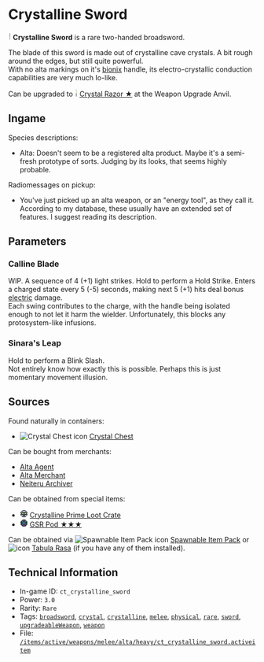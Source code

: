 # Crystalline Sword

<img src="https://raw.githubusercontent.com/Ceterai/Enternia/main/items/active/weapons/melee/alta/heavy/ct_crystalline_sword.png" alt="Crystalline Sword icon" loading="lazy" width="auto" height="16px"/> **Crystalline Sword** is a rare two-handed broadsword.

The blade of this sword is made out of crystalline cave crystals. A bit rough around the edges, but still quite powerful.  
With no alta markings on it's [bionix](https://ceterai.github.io/MyEnternia/Wiki/bionix) handle, its electro-crystallic conduction capabilities are very much Io-like.

Can be upgraded to <img src="https://raw.githubusercontent.com/Ceterai/Enternia/main/items/active/weapons/melee/alta/heavy/ct_crystalline_sword_2.png" alt="Crystal Razor ★ icon" loading="lazy" width="auto" height="16px"/> [Crystal Razor ★](https://ceterai.github.io/MyEnternia/Wiki/CrystalRazor) at the Weapon Upgrade Anvil.

## Ingame

Species descriptions:

- Alta: Doesn't seem to be a registered alta product. Maybe it's a semi-fresh prototype of sorts. Judging by its looks, that seems highly probable.

Radiomessages on pickup:

- You've just picked up an alta weapon, or an "energy tool", as they call it. According to my database, these usually have an extended set of features. I suggest reading its description.

## Parameters

### Calline Blade

WIP. A sequence of 4 (+1) light strikes. Hold to perform a Hold Strike.
Enters a charged state every 5 (-5) seconds, making next 5 (+1) hits deal bonus [electric](https://ceterai.github.io/MyEnternia/Wiki/Tags/Electric) damage.  
Each swing contributes to the charge, with the handle being isolated enough to not let it harm the wielder. Unfortunately, this blocks any protosystem-like infusions.

### Sinara's Leap

Hold to perform a Blink Slash.  
Not entirely know how exactly this is possible. Perhaps this is just momentary movement illusion.

## Sources

Found naturally in containers:

- <img src="https://starbounder.org/mediawiki/images/d/de/Crystal_Chest.png" alt="Crystal Chest icon" loading="lazy" width="12px" height="10.5px"/> [Crystal Chest](https://starbounder.org/Crystal_Chest)

Can be bought from merchants:

- [Alta Agent](https://ceterai.github.io/MyEnternia/Wiki/AltaAgent)
- [Alta Merchant](https://ceterai.github.io/MyEnternia/Wiki/AltaMerchant)
- [Neiteru Archiver](https://ceterai.github.io/MyEnternia/Wiki/NeiteruArchiver)

Can be obtained from special items:

- <img src="https://raw.githubusercontent.com/Ceterai/Enternia/main/items/active/alta/loot/biome/ct_crystalline_prime_loot.png" alt="Crystalline Prime Loot Crate icon" loading="lazy" width="auto" height="16px"/> [Crystalline Prime Loot Crate](https://ceterai.github.io/MyEnternia/Wiki/CrystallinePrimeLootCrate)
- <img src="https://raw.githubusercontent.com/Ceterai/Enternia/main/items/active/alta/loot/other/gsr.png" alt="GSR Pod ★★★ icon" loading="lazy" width="auto" height="16px"/> [GSR Pod ★★★](https://ceterai.github.io/MyEnternia/Wiki/GSRPod)

Can be obtained via <img src="https://raw.githubusercontent.com/Silverfeelin/Starbound-SpawnableItemPack/master/interface/sip/iconSmall.png" alt="Spawnable Item Pack icon" width="18" height="14"/> [Spawnable Item Pack](https://steamcommunity.com/sharedfiles/filedetails/?id=733665104) or <img src="https://steamuserimages-a.akamaihd.net/ugc/263843960696222713/3EC9A7C005541F7D577EBCB8C5736B4EFC9973D6/" alt="icon" width="8" height="12"/> [Tabula Rasa](https://community.playstarbound.com/resources/the-tabula-rasa.3222/) (if you have any of them installed).

## Technical Information

- In-game ID: `ct_crystalline_sword`
- Power: `3.0`
- Rarity: `Rare`
- Tags: [`broadsword`](https://ceterai.github.io/MyEnternia/Wiki/Tags/Broadsword), [`crystal`](https://ceterai.github.io/MyEnternia/Wiki/Tags/Crystal), [`crystalline`](https://ceterai.github.io/MyEnternia/Wiki/Tags/Crystalline), [`melee`](https://ceterai.github.io/MyEnternia/Wiki/Tags/Melee), [`physical`](https://ceterai.github.io/MyEnternia/Wiki/Tags/Physical), [`rare`](https://ceterai.github.io/MyEnternia/Wiki/Tags/Rare), [`sword`](https://ceterai.github.io/MyEnternia/Wiki/Tags/Sword), [`upgradeableWeapon`](https://ceterai.github.io/MyEnternia/Wiki/Tags/UpgradeableWeapon), [`weapon`](https://ceterai.github.io/MyEnternia/Wiki/Tags/Weapon)
- File: [`/items/active/weapons/melee/alta/heavy/ct_crystalline_sword.activeitem`](https://github.com/Ceterai/Enternia/blob/main/items/active/weapons/melee/alta/heavy/ct_crystalline_sword.activeitem)
